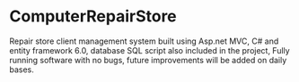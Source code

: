 # ComputerRepairStore

Repair store client management system built using Asp.net MVC, C# and entity framework 6.0, database SQL script also included in the project, Fully running software with no bugs, future improvements will be added on daily bases.
